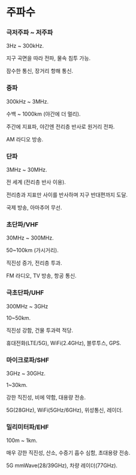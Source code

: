# 주파수

### 극저주파 ~ 저주파

3Hz ~ 300kHz.

지구 곡면을 따라 전파, 물속 침투 가능.

잠수한 통신, 장거리 항해 통신.

### 중파

300kHz ~ 3MHz.

수백 ~ 1000km (야간에 더 멀리).

주간에 지표파, 야간엔 전리층 반사로 원거리 전파.

AM 라디오 방송.

### 단파

3MHz ~ 30MHz.

전 세계 (전리층 반사 이용).

전리층과 지표만 사이를 반사하며 지구 반대편까지 도달.

국제 방송, 아마추어 무선.

### 초단파/VHF

30MHz ~ 300MHz.

50~100km (가시거리).

직진성 증가, 전리층 투과.

FM 라디오, TV 방송, 항공 통신.

### 극초단파/UHF

300MHz ~ 3GHz

10~50km.

직진성 강함, 건물 투과력 적당.

휴대전화(LTE/5G), WiFi(2.4GHz), 블루투스, GPS.

### 마이크로파/SHF

3GHz ~ 30GHz.

1~30km.

강한 직진성, 비에 약함, 대용량 전송.

5G(28GHz), WiFi(5GHz/6GHz), 위성통신, 레이더.

### 밀리미터파/EHF

100m ~ 1km.

매우 강한 직진성, 산소, 수증기 흡수 심함, 초대용량 전송.

5G mmWave(28/39GHz), 차량 레이더(77GHz).